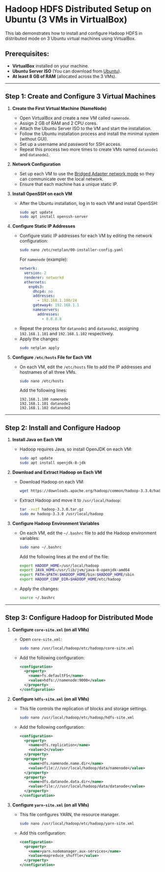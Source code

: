 
# Hadoop HDFS Distributed Setup on Ubuntu (3 VMs in VirtualBox)

This lab demonstrates how to install and configure Hadoop HDFS in distributed mode on 3 Ubuntu virtual machines using VirtualBox.

## Prerequisites:
- **VirtualBox** installed on your machine.
- **Ubuntu Server ISO** (You can download from [Ubuntu](https://ubuntu.com/download/server)).
- **At least 8 GB of RAM** (allocated across the 3 VMs).

---

## Step 1: Create and Configure 3 Virtual Machines

1. **Create the First Virtual Machine (NameNode)**
   - Open VirtualBox and create a new VM called `namenode`.
   - Assign 2 GB of RAM and 2 CPU cores.
   - Attach the Ubuntu Server ISO to the VM and start the installation.
   - Follow the Ubuntu installation process and install the minimal system (without GUI).
   - Set up a username and password for SSH access.
   - Repeat this process two more times to create VMs named `datanode1` and `datanode2`.

2. **Network Configuration**
   - Set up each VM to use the [Bridged Adapter network mode](https://github.com/nasri-lab/bigdata/blob/main/labs/lab1-dep/network-setup.md) so they can communicate over the local network.
   - Ensure that each machine has a unique static IP.

3. **Install OpenSSH on each VM**
   - After the Ubuntu installation, log in to each VM and install OpenSSH:
     ```bash
     sudo apt update
     sudo apt install openssh-server
     ```

4. **Configure Static IP Addresses**
   - Configure static IP addresses for each VM by editing the network configuration:
     ```bash
     sudo nano /etc/netplan/00-installer-config.yaml
     ```
     For `namenode` (example):
     ```yaml
     network:
       version: 2
       renderer: networkd
       ethernets:
         enp0s3:
           dhcp4: no
           addresses:
             - 192.168.1.100/24
           gateway4: 192.168.1.1
           nameservers:
             addresses:
               - 8.8.8.8
     ```
   - Repeat the process for `datanode1` and `datanode2`, assigning `192.168.1.101` and `192.168.1.102` respectively.
   - Apply the changes:
     ```bash
     sudo netplan apply
     ```

5. **Configure `/etc/hosts` File for Each VM**
   - On each VM, edit the `/etc/hosts` file to add the IP addresses and hostnames of all three VMs.
     ```bash
     sudo nano /etc/hosts
     ```
     Add the following lines:
     ```
     192.168.1.100 namenode
     192.168.1.101 datanode1
     192.168.1.102 datanode2
     ```

---

## Step 2: Install and Configure Hadoop

1. **Install Java on Each VM**
   - Hadoop requires Java, so install OpenJDK on each VM:
     ```bash
     sudo apt update
     sudo apt install openjdk-8-jdk
     ```

2. **Download and Extract Hadoop on Each VM**
   - Download Hadoop on each VM:
     ```bash
     wget https://downloads.apache.org/hadoop/common/hadoop-3.3.0/hadoop-3.3.0.tar.gz
     ```
   - Extract Hadoop and move it to `/usr/local/hadoop`:
     ```bash
     tar -xvzf hadoop-3.3.0.tar.gz
     sudo mv hadoop-3.3.0 /usr/local/hadoop
     ```

3. **Configure Hadoop Environment Variables**
   - On each VM, edit the `~/.bashrc` file to add the Hadoop environment variables:
     ```bash
     sudo nano ~/.bashrc
     ```
     Add the following lines at the end of the file:
     ```bash
     export HADOOP_HOME=/usr/local/hadoop
     export JAVA_HOME=/usr/lib/jvm/java-8-openjdk-amd64
     export PATH=$PATH:$HADOOP_HOME/bin:$HADOOP_HOME/sbin
     export HADOOP_CONF_DIR=$HADOOP_HOME/etc/hadoop
     ```
   - Apply the changes:
     ```bash
     source ~/.bashrc
     ```

---

## Step 3: Configure Hadoop for Distributed Mode

1. **Configure `core-site.xml` (on all VMs)**
   - Open `core-site.xml`:
     ```bash
     sudo nano /usr/local/hadoop/etc/hadoop/core-site.xml
     ```
   - Add the following configuration:
     ```xml
     <configuration>
       <property>
         <name>fs.defaultFS</name>
         <value>hdfs://namenode:9000</value>
       </property>
     </configuration>
     ```

2. **Configure `hdfs-site.xml` (on all VMs)**
   - This file controls the replication of blocks and storage settings.
     ```bash
     sudo nano /usr/local/hadoop/etc/hadoop/hdfs-site.xml
     ```
   - Add the following configuration:
     ```xml
     <configuration>
       <property>
         <name>dfs.replication</name>
         <value>2</value>
       </property>
       <property>
         <name>dfs.namenode.name.dir</name>
         <value>file:///usr/local/hadoop/data/namenode</value>
       </property>
       <property>
         <name>dfs.datanode.data.dir</name>
         <value>file:///usr/local/hadoop/data/datanode</value>
       </property>
     </configuration>
     ```

3. **Configure `yarn-site.xml` (on all VMs)**
   - This file configures YARN, the resource manager.
     ```bash
     sudo nano /usr/local/hadoop/etc/hadoop/yarn-site.xml
     ```
   - Add this configuration:
     ```xml
     <configuration>
       <property>
         <name>yarn.nodemanager.aux-services</name>
         <value>mapreduce_shuffle</value>
       </property>
     </configuration>
     ```
